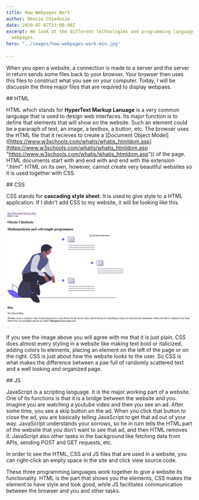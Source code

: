 ```yaml
---
title: How Webpages Work
author: Okezie Chiedozie
date: 2020-07-07T23:00:00Z
excerpt: We look at the different technologies and programming languages used to make
  webpages.
hero: "../images/how-webpages-work-min.jpg"

---
```

When you open a website, a connection is made to a server and the server in return sends some files back to your browser. Your browser then uses this files to construct what you see on your computer. Today, I will be discussin the three major files that are required to display webpaes.

\## HTML

HTML which stands for **HyperText Markup Lanuage** is a very common language that is used to design web interfaces. Its major function is to define that elements that will show on the website. Such an element could be a pararaph of text, an image, a textbox, a button, etc. The browser uses the HTML file that it recieves to create a \[Document Object Model\]([https://www.w3schools.com/whatis/whatis_htmldom.asp](https://www.w3schools.com/whatis/whatis_htmldom.asp "https://www.w3schools.com/whatis/whatis_htmldom.asp")) of the page. HTML documents start with and end with and end with the extension “.html”. HTML on its own, however, cannot create very beautiful websites so it is used together with CSS.

\## CSS

CSS stands for **cascading style sheet**. It is used to give style to a HTML application. If I didn't add CSS to my website, it will be looking like this.

<div class="Image__Medium">

  <img src="../images/okezie.dev-without-css.png" title="How okezie.dev looks without CSS" alt="How my hompage will looks without CSS" />

</div>

If you see the image above you will agree with me that it is just plain. CSS does almost every styling in a website like making text bold or italicized, adding colors to elements, placing an element on the left of the page or on the right. CSS is just about how the website looks to the user. So CSS is what makes the difference between a pae full of randomly scattered text and a well looking and organized page.

\## JS

JavaScript is a scripting language. It is the major working part of a website. One of its functions is that it is a bridge between the website and you. Imagine you are watching a youtube video and then you see an ad. After some time, you see a skip button on the ad. When you click that button to close the ad, you are basically telling JavaScript to get that ad out of your way. JavaScript understands your sorrows, so he in turn tells the HTML part of the website that you don’t want to see that ad, and then HTML removes it. JavaScript also other tasks in the background like fetching data from APIs, sending POST and GET requests, etc.

In order to see the HTML, CSS and JS files that are used in a website, you can right-click an empty space in the site and click view source code.

These three programming languages work together to give a website its functionality. HTML is the part that shows you the elements, CSS makes the element to have style and look good, while JS facilitates communication between the browser and you and other tasks.